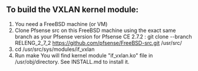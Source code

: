 To build the VXLAN kernel module:
---------------------------------

1) You need a FreeBSD machine (or VM)
2) Clone Pfsense src on this FreeBSD machine using the exact same branch as your Pfsense version
for Pfsense CE 2.7.2 :
git clone --branch RELENG_2_7_2 https://github.com/pfsense/FreeBSD-src.git /usr/src/
3) cd /usr/src/sys/modules/if_vxlan
4) Run make
You will find kernel module "if_vxlan.ko" file in /usr/obj/directory.
See INSTALL.md to install it.
